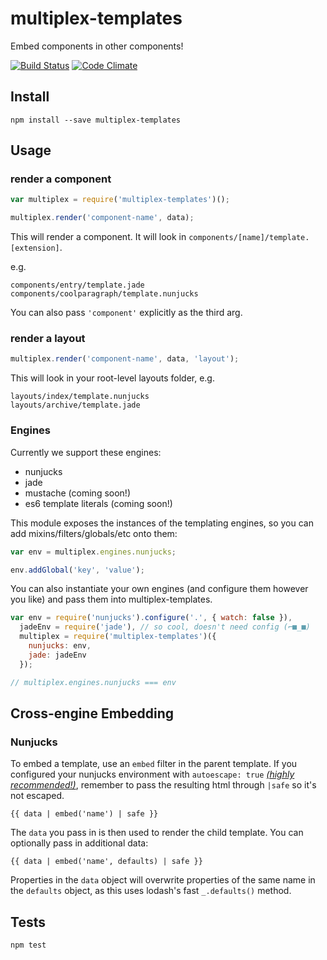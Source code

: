 # multiplex-templates
Embed components in other components!

[![Build Status](https://travis-ci.org/nymag/multiplex-templates.svg)](https://travis-ci.org/nymag/multiplex-templates)
[![Code Climate](https://codeclimate.com/github/nymag/multiplex-templates/badges/gpa.svg)](https://codeclimate.com/github/nymag/multiplex-templates)

## Install

```
npm install --save multiplex-templates
```

## Usage

### render a component

```js
var multiplex = require('multiplex-templates')();

multiplex.render('component-name', data);
```

This will render a component. It will look in `components/[name]/template.[extension]`. 

e.g.

```
components/entry/template.jade
components/coolparagraph/template.nunjucks
```

You can also pass `'component'` explicitly as the third arg.

### render a layout

```js
multiplex.render('component-name', data, 'layout');
```

This will look in your root-level layouts folder, e.g.

```
layouts/index/template.nunjucks
layouts/archive/template.jade
```

### Engines

Currently we support these engines:

* nunjucks
* jade
* mustache (coming soon!)
* es6 template literals (coming soon!)

This module exposes the instances of the templating engines, so you can add mixins/filters/globals/etc onto them:

```js
var env = multiplex.engines.nunjucks;

env.addGlobal('key', 'value');
```

You can also instantiate your own engines (and configure them however you like) and pass them into multiplex-templates.

```js
var env = require('nunjucks').configure('.', { watch: false }),
  jadeEnv = require('jade'), // so cool, doesn't need config (⌐■_■)
  multiplex = require('multiplex-templates')({
    nunjucks: env,
    jade: jadeEnv
  });

// multiplex.engines.nunjucks === env
```

## Cross-engine Embedding

### Nunjucks

To embed a template, use an `embed` filter in the parent template. If you configured your nunjucks environment with `autoescape: true` _[(highly recommended!)](http://wonko.com/post/html-escaping)_, remember to pass the resulting html through `|safe` so it's not escaped.

```
{{ data | embed('name') | safe }}
```

The `data` you pass in is then used to render the child template. You can optionally pass in additional data:

```
{{ data | embed('name', defaults) | safe }}
```

Properties in the `data` object will overwrite properties of the same name in the `defaults` object, as this uses lodash's fast `_.defaults()` method.

## Tests

```
npm test
```
